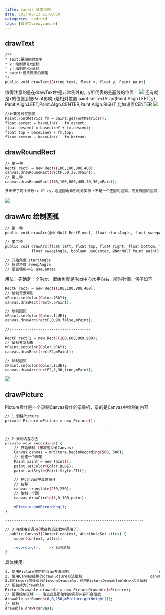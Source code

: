 ```yaml
---
title: canvas 基本绘制
date: 2017-08-13 21:08:00
categories: android
tags: [自定义view,canvas]
---
```


## drawText
``` bash
/** 
* text:要绘制的文字 
* x：绘制原点x坐标 
* y：绘制原点y坐标 
* paint:用来做画的画笔 
*/  
public void drawText(String text, float x, float y, Paint paint)
```
<!-- more -->

值得注意的是在drawText中是非常例外的，y所代表的是基线的位置！
![](http://img2.ph.126.net/FG_IL21IqoAowpXxQNGOeg==/6632257437280879751.jpg)
还有就是x的位置会被Paint影响,x是相对位置
 paint.setTextAlign(Paint.Align.LEFT);// Panit.Align.LEFT,Paint.Align.CENTER,Paint.Align.RIGHT
 比如设置CENTER
![](http://img2.ph.126.net/TdkmsfzuPc_7AhALo4364g==/6632509225443640256.png)

``` bash
//计算各线在位置  
Paint.FontMetrics fm = paint.getFontMetrics();  
float ascent = baseLineY + fm.ascent;  
float descent = baseLineY + fm.descent;  
float top = baseLineY + fm.top;  
float bottom = baseLineY + fm.bottom; 
```

## drawRoundRect
``` bash
// 第一种
RectF rectF = new RectF(100,100,800,400);
canvas.drawRoundRect(rectF,30,30,mPaint);
// 第二种
canvas.drawRoundRect(100,100,800,400,30,30,mPaint);

多出来了两个参数rx 和 ry，这里圆角矩形的角实际上不是一个正圆的圆弧，而是椭圆的圆弧，这里的两个参数实际上是椭圆的两个半径，他们看起来个如下图
```
![](http://img0.ph.126.net/bY-vUOCI2jSs4okFYMLkVw==/6632270631420417891.png)

## drawArc 绘制圆弧
``` bash
// 第一种
public void drawArc(@NonNull RectF oval, float startAngle, float sweepAngle, boolean useCenter, @NonNull Paint paint){}
    
// 第二种
public void drawArc(float left, float top, float right, float bottom, float startAngle,
            float sweepAngle, boolean useCenter, @NonNull Paint paint) {}

// 开始角度 startAngle
// 扫过角度 sweepAngle
// 是否使用中心 useCenter
```
用法：先确定一个Rect，起始角度是Rect中心水平向右，顺时针画，例子如下
``` bash
RectF rectF = new RectF(100,100,800,400);
// 绘制背景矩形
mPaint.setColor(Color.GRAY);
canvas.drawRect(rectF,mPaint);

// 绘制圆弧
mPaint.setColor(Color.BLUE);
canvas.drawArc(rectF,0,90,false,mPaint);

//-------------------------------------

RectF rectF2 = new RectF(100,600,800,900);
// 绘制背景矩形
mPaint.setColor(Color.GRAY);
canvas.drawRect(rectF2,mPaint);

// 绘制圆弧
mPaint.setColor(Color.BLUE);
canvas.drawArc(rectF2,0,90,true,mPaint);
```
![](http://ww1.sinaimg.cn/large/005Xtdi2jw1f8f0ijg8pvj308c0ett8m.jpg)

## drawPicture
Picture看作是一个录制Canvas操作的录像机，录的是Canvas中绘制的内容

``` bash 
// 1.创建Picture
private Picture mPicture = new Picture();

---------------------------------------------------------------

// 2.录制内容方法
private void recording() {
    // 开始录制 (接收返回值Canvas)
    Canvas canvas = mPicture.beginRecording(500, 500);
    // 创建一个画笔
    Paint paint = new Paint();
    paint.setColor(Color.BLUE);
    paint.setStyle(Paint.Style.FILL);

    // 在Canvas中具体操作
    // 位移
    canvas.translate(250,250);
    // 绘制一个圆
    canvas.drawCircle(0,0,100,paint);

    mPicture.endRecording();
}

---------------------------------------------------------------

// 3.在使用前调用(我在构造函数中调用了)
  public Canvas3(Context context, AttributeSet attrs) {
    super(context, attrs);
    
    recording();    // 调用录制
}
```

具体使用:

``` bash
1. 使用Picture提供的draw方法绘制  										mPicture.draw(canvas);
2. 使用Canvas提供的drawPicture方法绘制      							canvas.drawPicture(mPicture,new RectF(0,0,mPicture.getWidth(),200));
3.将Picture包装成为PictureDrawable，使用PictureDrawable的draw方法绘制
// 包装成为Drawable
PictureDrawable drawable = new PictureDrawable(mPicture);
// 设置绘制区域 -- 注意此处所绘制的实际内容不会缩放
drawable.setBounds(0,0,250,mPicture.getHeight());
// 绘制
drawable.draw(canvas);
```

